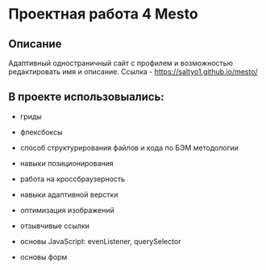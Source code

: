 # Проектная работа 4 Mesto

## Описание
Адаптивный одностраничный сайт с профилем и возможностью редактировать имя и описание. 
Ссылка - https://saltyo1.github.io/mesto/

## В проекте использовыались:

* гриды  

* флексбоксы  

* способ структурирования файлов и кода по БЭМ методологии  

* навыки позиционирования  

* работа на кроссбраузерность  

* навыки адаптивной верстки 

* оптимизация изображений 

* отзывчивые ссылки

* основы JavaScript: evenListener, querySelector

* основы форм

